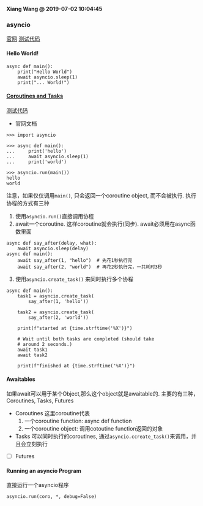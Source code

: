 **Xiang Wang @ 2019-07-02 10:04:45**

### asyncio
[官网](https://docs.python.org/3/library/asyncio.html)
[测试代码](../test/asyncio_test.py)
#### Hello World!
```
async def main():
    print("Hello World")
    await asyncio.sleep(1)
    print("... World!")
```

#### [Coroutines and Tasks][Coroutines and Tasks]
[测试代码](./asyncio_test/coroutine_test.py)
* 官网文档

```
>>> import asyncio

>>> async def main():
...     print('hello')
...     await asyncio.sleep(1)
...     print('world')

>>> asyncio.run(main())
hello
world
```
注意，如果仅仅调用`main()`, 只会返回一个coroutine object, 而不会被执行. 执行协程的方式有三种
1. 使用`asyncio.run()`直接调用协程
2. await一个coroutine. 这样coroutine就会执行(同步). await必须用在async函数里面
```
async def say_after(delay, what):
    await asyncio.sleep(delay)
async def main():
    await say_after(1, "hello")  # 先花1秒执行完
    await say_after(2, "world")  # 再花2秒执行完，一共耗时3秒
```
3. 使用`asyncio.create_task()` 来同时执行多个协程
```
async def main():
    task1 = asyncio.create_task(
        say_after(1, 'hello'))

    task2 = asyncio.create_task(
        say_after(2, 'world'))

    print(f"started at {time.strftime('%X')}")

    # Wait until both tasks are completed (should take
    # around 2 seconds.)
    await task1
    await task2

    print(f"finished at {time.strftime('%X')}")
```

#### Awaitables
如果await可以用于某个Object,那么这个object就是awaitable的. 主要的有三种， Coroutines, Tasks, Futures
* Coroutines
这里coroutine代表
    1. 一个coroutine function: async def function
    2. 一个coroutine object: 调用cotoutine function返回的对象
* Tasks
可以同时执行的coroutines, 通过`asyncio.ccreate_task()`来调用，并且会立刻执行
* [ ] Futures

#### Running an asyncio Program
直接运行一个asyncio程序
```
asyncio.run(coro, *, debug=False)
```

[Coroutines and Tasks]: https://docs.python.org/3/library/asyncio-task.html
